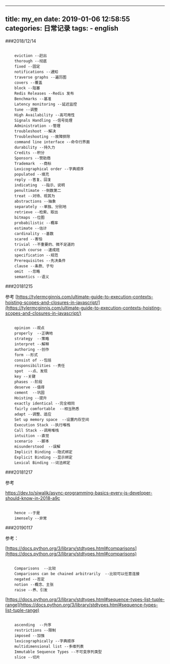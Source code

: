 
---
title: my_en
date: 2019-01-06 12:58:55
categories: 日常记录
tags:
	-	english
---

###2018/12/14

```

	eviction --赶出
	thorough --彻底
	fixed --固定
	notifications --通知
	traverse graphs --遍历图
	covers --覆盖
	block --阻塞
	Redis Releases --Redis 发布
	Benchmarks --基准
	Latency monitoring --延迟监控
	tune --调整
	High Availability --高可用性
	Signals Handling --信号处理
	Administration --管理
	troubleshoot --解决
	Troubleshooting --故障排除
	command line interface --命令行界面
	durability --持久力
	Credits --积分
	Sponsors --赞助商
	Trademark  --商标
	Lexicographical order --字典顺序
	populated --填充
	reply --答复、回复
	indicating  --指示、说明
	penultimate --倒数第二
	treat --对待、视其为
	abstractions --抽象
	separately --单独、分别地
	retrieve --检索、取出
	bitmaps --位图
	probabilistic --概率
	estimate --估计
	cardinality --基数
	scared --害怕
	trivial --不重要的、微不足道的
	crash course --速成班
	specification --规范
	Prerequisites --先决条件
	clause --条款、子句
	omit  --忽略
	semantics --语义

```

###20181215

参考
[https://tylermcginnis.com/ultimate-guide-to-execution-contexts-hoisting-scopes-and-closures-in-javascript/](https://tylermcginnis.com/ultimate-guide-to-execution-contexts-hoisting-scopes-and-closures-in-javascript/)

```

	opinion --观点
	properly  --正确地
	strategy  --策略
	interpret --解释
	authoring --创作
	form --形式
	consist of --包括
	responsibilities --责任
	spot  --点、发现
	key --关键
	phases --阶段
	deserve --值得
	cement  --巩固
	Hoisting --提升
	exactly identical --完全相同
	fairly comfortable  --相当熟悉
	adapt --调整、适应
	Set up memory space  --设置内存空间
	Execution Stack --执行堆栈
	Call Stack --调用堆栈
	intuition --直觉
	scenario  --脚本
	misunderstood  --误解
	Implicit Binding --隐式绑定
	Explicit Binding --显示绑定
	Lexical Binding --词法绑定

```


###20181217

参考

https://dev.to/siwalik/async-programming-basics-every-js-developer-should-know-in-2018-a9c

```

	hence --于是
	imensely --非常

```


###20190117

参考：

[https://docs.python.org/3/library/stdtypes.html#comparisons](https://docs.python.org/3/library/stdtypes.html#comparisons)


```

	Comparisons  --比较
	Comparisons can be chained arbitrarily  --比较可以任意连接
	negated --否定
	notion --概念、主张
	raise --养、引发

```

[https://docs.python.org/3/library/stdtypes.html#sequence-types-list-tuple-range](https://docs.python.org/3/library/stdtypes.html#sequence-types-list-tuple-range)


```

	ascending  --升序
	restrictions --限制
	imposed --加强
	lexicographically --字典顺序
	multidimensional list --多维列表
	Immutable Sequence Types --不可变序列类型
	slice --切片



```
